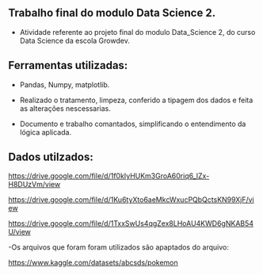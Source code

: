 ## Trabalho final do modulo Data Science 2.

- Atividade referente ao projeto final do modulo Data_Science 2, do curso Data Science da escola Growdev.

## Ferramentas utilizadas: 

- Pandas, Numpy, matplotlib.

- Realizado o tratamento, limpeza, conferido a tipagem dos dados e feita as alterações nescessarias. 

- Documento e trabalho comantados, simplificando o entendimento da lógica aplicada.

## Dados utilzados: 

https://drive.google.com/file/d/1f0kIyHUKm3GroA60riq6_lZx-H8DUzVm/view

https://drive.google.com/file/d/1Ku6tyXto6aeMkcWxucPQbQctsKN99XjF/view

https://drive.google.com/file/d/1TxxSwUs4qgZex8LHoAU4KWD6gNKAB54U/view

-Os arquivos que foram foram utilizados são apaptados do arquivo:

https://www.kaggle.com/datasets/abcsds/pokemon

